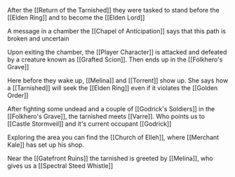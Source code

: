After the [[Return of the Tarnished]] they were tasked to stand before the [[Elden Ring]] and to become the [[Elden Lord]]

A message in a chamber the [[Chapel of Anticipation]] says that this path is broken and uncertain

Upon exiting the chamber, the [[Player Character]] is attacked and defeated by a creature known as [[Grafted Scion]]. Then ends up in the [[Folkhero's Grave]]

Here before they wake up, [[Melina]] and [[Torrent]] show up. She says how a [[Tarnished]] will seek the [[Elden Ring]] even if it violates the [[Golden Order]]

After fighting some undead and a couple of [[Godrick's Soldiers]] in the [[Folkhero's Grave]], the tarnished meets [[Varre]]. Who points us to [[Castle Stormveil]] and it's current occupant [[Godrick]]

Exploring the area you can find the [[Church of Elleh]], where [[Merchant Kale]] has set up his shop. 

Near the [[Gatefront Ruins]] the tarnished is greeted by [[Melina]], who gives us a [[Spectral Steed Whistle]]

